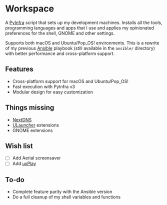 # Workspace

A [PyInfra](https://pyinfra.com/) script that sets up my development machines. Installs all the tools, programming languages and apps that I use and applies my opinionated preferences for the shell, GNOME and other settings.

Supports both macOS and Ubuntu/Pop_OS! environments. This is a rewrite of my previous [Ansible](https://github.com/ansible/ansible) playbook (still available in the `ansible/` directory) with better performance and cross-platform support.

## Features

- Cross-platform support for macOS and Ubuntu/Pop_OS!
- Fast execution with PyInfra v3
- Modular design for easy customization

## Things missing

- [NextDNS](https://nextdns.io/)
- [ULauncher](https://ulauncher.io/) extensions
- GNOME extensions

## Wish list

- [ ] Add Aerial screensaver
- [ ] Add [uxPlay](https://github.com/FDH2/UxPlay)

## To-do

- Complete feature parity with the Ansible version
- Do a full cleanup of my shell variables and functions
